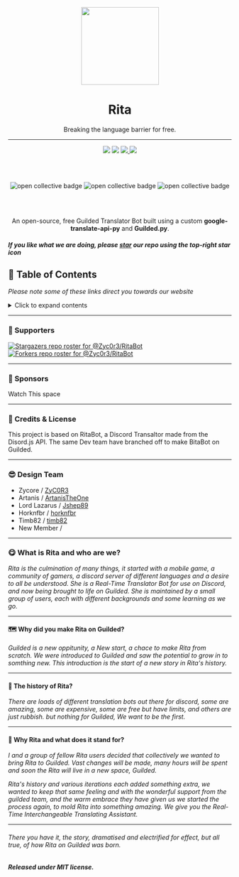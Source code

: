 <p align="center"><a href="https://ritabot.org/"><img src="https://media3.giphy.com/media/YO4a0qsdVX3Gq3darL/giphy.gif" data-canonical-src="https://media3.giphy.com/media/YO4a0qsdVX3Gq3darL/giphy.gif" width="175" height="175" href="https://ritabot.org/"></a></p>
<h1 align="center">Rita</h1>
<p align="center">Breaking the language barrier for free.</p>

------

<p align="center">
<a href="https://www.guilded.gg?r=lAerMPX"><img src="https://img.shields.io/badge/Guilded_Support-JOIN-F5C400.svg?"></a> 
<a href="https://opensource.org/licenses/MIT"> <img src="https://img.shields.io/github/license/ZyC0R3/RitaBot.svg"></a> 
<a href="https://github.com/RitaBot-Project/RitaBot.Guilded/stargazers/"> <img src="https://img.shields.io/github/stars/RitaBot-Project/RitaBot.Guilded" href="https://github.com/RitaBot-Project/RitaBot.Guilded/stargazers"> </a>
<a href="https://github.com/RitaBot-Project/RitaBot.Guilded/fork"> <img src="https://img.shields.io/badge/dynamic/json?color=success&label=forks&query=forks&url=https%3A%2F%2Fapi.github.com%2Frepos%2FRitaBot-Project%2FRitaBot.Guilded"> </a>
</p><br/><br/>
<p align="center"> 
<img alt="open collective badge" src="https://opencollective.com/ritabot/tiers/supporter/badge.svg?label=Supporter&color=brightgreen" />
<img alt="open collective badge" src="https://opencollective.com/ritabot/tiers/sponsor/badge.svg?label=Sponsor&color=brightgreen" />
<img alt="open collective badge" src="https://opencollective.com/ritabot/tiers/backer/badge.svg?label=Backer&color=brightgreen" />
</p><br/><br/>


<p align="center">An open-source, free Guilded Translator Bot built using a custom <strong>google-translate-api-py</strong> and <strong>Guilded.py</strong>.</p>


##### If you like what we are doing, please [star](https://github.com/RitaBot-Project/RitaBot.Guilded/stargazers) our repo using the top-right star icon


## :book: Table of Contents

*Please note some of these links direct you towards our website*
<details>
<summary></strong>Click to expand contents</strong></summary>

* [Supporters](#supporters)
* [Sponsors](#sponsors)
* [Credits & License](#credits-&-license)
* [Design Team](#design-team)
* [About Us](#history)
</details>

------

### <a name="supporters"></a> :clap: Supporters

[![Stargazers repo roster for @Zyc0r3/RitaBot](https://reporoster.com/stars/RitaBot-Project/RitaBot.Guilded)](https://github.com/RitaBot-Project/RitaBot.Guilded/stargazers)
[![Forkers repo roster for @Zyc0r3/RitaBot](https://reporoster.com/forks/RitaBot-Project/RitaBot.Guilded)](https://github.com/RitaBot-Project/RitaBot.Guilded/network/members)

------

### <a name="sponsors"></a> :clap: Sponsors

Watch This space

------

### <a name="credits-&-license"></a>:star_struck: Credits & License

This project is based on RitaBot, a Discord Transaltor made from the Disord.js API. The same Dev team have branched off to make BitaBot on Guilded. 

------

### <a name="design-team"></a>:sunglasses: Design Team
* Zycore / [ZyC0R3](https://github.com/ZyC0R3)
* Artanis / [ArtanisTheOne](https://github.com/ArtanisTheOne)
* Lord Lazarus / [Jshep89](https://github.com/JShep89)
* Horknfbr / [horknfbr](https://github.com/horknfbr)
* Timb82 / [timb82](https://github.com/timb82)
* New Member / [](https://github.com/)

------

### <a name="history"></a>:yum: What is Rita and who are we?

*Rita is the culmination of many things, it started with a mobile game, a community of gamers, a discord server of different languages and a desire to all be understood. She is a Real-Time Translator Bot for use on Discord, and now being brought to life on Guilded. She is maintained by a small group of users, each with different backgrounds and some learning as we go.*

------

#### :world_map: Why did you make Rita on Guilded?

*Guilded is a new oppitunity, a New start, a chace to make Rita from scratch. We were introduced to Guilded and saw the potential to grow in to somthing new. This introduction is the start of a new story in Rita's history.*

------

#### :rocket: The history of Rita?

*There are loads of different translation bots out there for discord, some are amazing, some are expensive, some are free but have limits, and others are just rubbish. but nothing for Guilded, We want to be the first.*

------

#### :star2: Why Rita and what does it stand for?

*I and a group of fellow Rita users decided that collectively we wanted to bring Rita to Guilded. Vast changes will be made, many hours will be spent and soon the Rita will live in a new space, Guilded.*

*Rita's history and various iterations each added something extra, we wanted to keep that same feeling and with the wonderful support from the guilded team, and the warm embrace they have given us we started the process again, to mold Rita into something amazing. We give you the Real-Time Interchangeable Translating Assistant.*

------
###### *There you have it, the story, dramatised and electrified for effect, but all true, of how Rita on Guilded was born.*



***Released under MIT license.***
